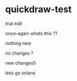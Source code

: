 # quickdraw-test


trial edit


once-again
whats this ??

nothing new

no changes ?

new changes5

less go solana

